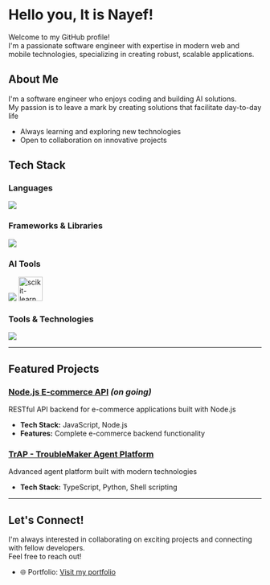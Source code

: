 # Hello you, It is Nayef!  

Welcome to my GitHub profile!  
I'm a passionate software engineer with expertise in modern web and mobile technologies, specializing in creating robust, scalable applications.  

## About Me  
I'm a software engineer who enjoys coding and building AI solutions.  
My passion is to leave a mark by creating solutions that facilitate day-to-day life  

-  Always learning and exploring new technologies  
-  Open to collaboration on innovative projects  

## Tech Stack

### Languages
<p align="left">
  <img src="https://skillicons.dev/icons?i=js,ts,python,dart,html,css" />
</p>

### Frameworks & Libraries
<p align="left">
  <img src="https://skillicons.dev/icons?i=flutter,nodejs,fastapi,django" />
</p>

### AI Tools
<p align="left">
  <img src="https://skillicons.dev/icons?i=tensorflow,pytorch" />
  <a href="https://scikit-learn.org/" target="_blank" rel="noreferrer"> <img src="https://upload.wikimedia.org/wikipedia/commons/thumb/0/05/Scikit_learn_logo_small.svg/1200px-Scikit_learn_logo_small.svg.png" alt="scikit-learn" width="48" height="48"/> </a>
</p>

### Tools & Technologies
<p align="left">
  <img src="https://skillicons.dev/icons?i=git,vscode,github" />
</p>

---

## Featured Projects  

### [Node.js E-commerce API](https://github.com/NASSWIEL/nodejs-ecommerce-api) *(on going)*  
RESTful API backend for e-commerce applications built with Node.js  
- **Tech Stack:** JavaScript, Node.js  
- **Features:** Complete e-commerce backend functionality  

### [TrAP - TroubleMaker Agent Platform](https://github.com/NASSWIEL/TrAP--TroubleMaker-Agent-Platform)  
Advanced agent platform built with modern technologies  
- **Tech Stack:** TypeScript, Python, Shell scripting  

---

## Let's Connect!  
I'm always interested in collaborating on exciting projects and connecting with fellow developers.  
Feel free to reach out!  

- 🌐 Portfolio: [Visit my portfolio](https://my-portofolio-one-self.vercel.app)  
